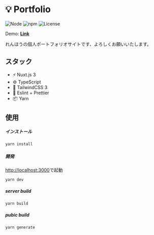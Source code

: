 # 💡 Portfolio

![Node](https://img.shields.io/badge/Node.js-v18.0.0-fb7185.svg?logo=&style=flat-square)  ![npm](https://img.shields.io/badge/npm-v1.0.0-84CC16.svg?style=flat-square)  ![License](https://img.shields.io/badge/License-GPL-0284C7.svg?logo=&style=flat-square)

Demo:  **[Link](http://renhou.starfree.jp/)**

れんほうの個人ポートフォリオサイトです、よろしくお願いいたします。



## スタック

- ⚡️ Nuxt.js 3
- ⚙️ TypeScript
- 🎨 TailwindCSS 3
- 📑 Eslint + Prettier
- 📦 Yarn



## 使用

##### インストール

```bash
yarn install
```

##### 開発

[http://localhost:3000](http://localhost:3000)で起動

```bash
yarn dev
```

##### server build

```bash
yarn build
```

##### pubic build

```bash
yarn generate
```





